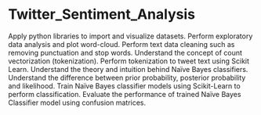 # Twitter_Sentiment_Analysis
Apply python libraries to import and visualize datasets. Perform exploratory data analysis and plot word-cloud. Perform text data cleaning such as removing punctuation and stop words. Understand the concept of count vectorization (tokenization).  Perform tokenization to tweet text using Scikit Learn.  Understand the theory and intuition behind Naïve Bayes classifiers.  Understand the difference between prior probability, posterior probability and likelihood. Train Naïve Bayes classifier models using Scikit-Learn to perform classification.  Evaluate the performance of trained Naïve Bayes Classifier model using confusion matrices.        
